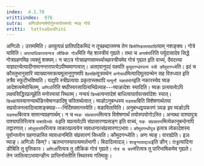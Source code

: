```yaml
---
index:  4.1.78
vrittiindex:  976
sutra:  अणिञोरनार्षयोर्गुरुरूपोत्तमयोः ष्यङ् गोत्रे
vritti:  tattvabodhini 
---
```


अणिञोः। उत्तममिति। अव्युत्पन्नं प्रातिपदिकमिदं न तूच्छब्दात्तमप्ष तेन `किमेत्तिङव्ययघादि`त्याम् नशङ्क्यः। गोत्रे याविति। `अपत्याधिकारादन्यत्र लौकिकं गोत्र`मिति नेह शास्त्रीयं गृह्यते। तथा च `अनार्षयो`रिति पर्युदासादेव सिद्धे गोत्रग्रहणमिह त्यक्तुं शक्यम्। न चाऽत्र गोत्रग्रहणसामर्थ्याच्छास्त्रीयमेव गोत्रं गृह्यत इति वाच्यं, दैवदत्त्या याज्ञदत्त्येत्यादीनामानन्तरापत्येऽपीष्यमाणत्वात्। अतएवानुपदं वक्ष्यति `कुमुदगन्धेरपत्यं स्त्री कौमुदगन्ध्ये`ति। इदं च कौस्तुभानुसारि व्याख्यानमत्रत्यमूलानुगुणमपि `दैवयज्ञि`सूत्रस्थेन `अगोत्रार्थ`मित्यादिमूलग्रन्थेन सह विरुध्यत इति तत्रैव स्फुटीभविष्यति। यद्यपि स्त्रीप्रत्ययाः प्रकृतास्तथापि `पत्युर्नो यज्ञसंयोगे`इति नकारस्येव ष्यङ आदेशत्वमेवोचितम्, `अणिञो`रिति षष्ठीस्वरसादित्यभिप्रेत्याह---ष्याङादेशः स्यादिति। ष्यङः प्रत्ययत्वेऽपि लक्ष्यसिद्धिरप्रत्यूहेति मनोरमायां स्थितम्। नन्वयं `ङिच्चे`त्यन्तादेशं बाधित्वापर्तावत्सर्वादेशः स्यात्। `ङिच्चे`त्यस्यानन्यार्थङित्त्वेष्वनङादिषु चरितार्थत्वात्। ष्यङोऽनुबन्धस्य `यङश्चा`बिति विशेषणार्थतया सप्रयोजनत्वादित्याशङ्क्याह---निर्दिश्यमानस्येति। षङाविताविति। अनुबन्धद्वयकरणं ञ्यङ इव ष्यङोऽपि `यङश्चा`बित्यत्र सामान्यग्रहणार्थम्। न च `ष्यङः संप्रसारण`मित्यत्र विशेषणार्थं तयोरुपयोगोऽस्ति। अन्यथा पाश्यापुत्रः पाश्यापतिरित्यत्र `पाशादिभ्योः येः`इति यप्रत्ययेऽपि संप्रासारणप्रसङ्ग इति वाच्यं, `यङः संप्रसारण`मित्येकानुबन्देनापि तद्वारणात्। `लोलूयापति`रित्यत्र त्वकारप्रत्ययेन व्यवधानात्संप्रसारणाऽभावः। `कौमुदगन्धीपुत्र` इत्यत्र त्वेकादेशस्य पूर्वान्तत्वेन ग्रहणान्नास्ति व्यावधानमिति संप्रसारणं सिध्यति। कौमुदगन्ध्येति। अणः ष्यङ्। वाराह्येति। इञः ष्याङ्। अणिञोः किम्?। ऋतभागस्यापत्यमार्तभागी। बिदादित्वादञ्। `शाङ्र्गरवाद्यञः`इति ङीन्। `टिड्ढे`त्यादिना ङीबिति तु वृत्तिकारः। `अणिञो`रित्यत्र तु लौकिकं गोत्रं गृह्यते। `गोत्रं च चरणै`रित्यत्र तु पारिभाषिकमेव गृह्यते। तेन जातित्वाऽभावान्ङीनः प्राप्तिर्नास्तीति स्थितस्य गतिमाहुः।

